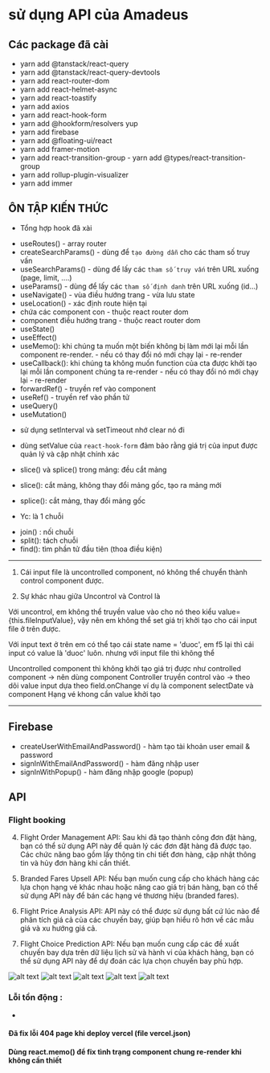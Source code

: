 # sử dụng API của Amadeus

## Các package đã cài

- yarn add @tanstack/react-query
- yarn add @tanstack/react-query-devtools
- yarn add react-router-dom
- yarn add react-helmet-async
- yarn add react-toastify
- yarn add axios
- yarn add react-hook-form
- yarn add @hookform/resolvers yup
- yarn add firebase
- yarn add @floating-ui/react
- yarn add framer-motion
- yarn add react-transition-group - yarn add @types/react-transition-group
- yarn add rollup-plugin-visualizer
- yarn add immer

## ÔN TẬP KIẾN THỨC

- Tổng hợp hook đã xài

* useRoutes() - array router
* createSearchParams() - dùng để `tạo đường dẫn` cho các tham số truy vấn
* useSearchParams() - dùng để lấy các `tham số truy vấn` trên URL xuống (page, limit, ....)
* useParams() - dùng để lấy các `tham số định danh` trên URL xuống (id...)
* useNavigate() - vùa điều hướng trang - vừa lưu state
* useLocation() - xác định route hiện tại
* <Outlet/> chứa các component con - thuộc react router dom
* <Navigate> component điều hướng trang - thuộc react router dom
* useState()
* useEffect()
* useMemo(): khi chúng ta muốn một biến không bị làm mới lại mỗi lần component re-render. - nếu có thay đổi nó mới chạy lại - re-render
* useCallback(): khi chúng ta không muốn function của cta được khởi tạo lại mỗi lần component chúng ta re-render - nếu có thay đổi nó mới chạy lại - re-render
* forwardRef() - truyền ref vào component
* useRef() - truyền ref vào phần tử
* useQuery()
* useMutation()

- sử dụng setInterval và setTimeout nhớ clear nó đi

- dùng setValue của `react-hook-form` đảm bảo rằng giá trị của input được quản lý và cập nhật chính xác

- slice() và splice() trong mảng: đều cắt mảng

* slice(): cắt mảng, không thay đổi mảng gốc, tạo ra mảng mới
* splice(): cắt mảng, thay đổi mảng gốc

* Yc: là 1 chuỗi

- join() : nối chuỗi
- split(): tách chuỗi
- find(): tìm phần tử đầu tiên (thoa điều kiện)
---

1. Cái input file là uncontrolled component, nó không thể chuyển thành control component được.

2. Sự khác nhau giữa Uncontrol và Control là

Với uncontrol, em không thể truyền value vào cho nó theo kiểu value={this.fileInputValue}, vậy nên em không thể set giá trị khởi tạo cho cái input file ở trên được.

Với input text ở trên em có thể tạo cái state name = 'duoc', em f5 lại thì cái input có value là 'duoc' luôn. nhưng với input file thì không thể

Uncontrolled component thì không khởi tạo giá trị được như controlled component
-> nên dùng component Controller truyền control vào -> theo dõi value input dựa theo field.onChange
ví dụ là component selectDate và component Hạng vé khong cần value khởi tạo

---

## Firebase

- createUserWithEmailAndPassword() - hàm tạo tài khoản user email & password
- signInWithEmailAndPassword() - hàm đăng nhập user
- signInWithPopup() - hàm đăng nhập google (popup)

## API

### Flight booking

4. Flight Order Management API: Sau khi đã tạo thành công đơn đặt hàng, bạn có thể sử dụng API này để quản lý các đơn đặt hàng đã được tạo. Các chức năng bao gồm lấy thông tin chi tiết đơn hàng, cập nhật thông tin và hủy đơn hàng khi cần thiết.

6. Branded Fares Upsell API: Nếu bạn muốn cung cấp cho khách hàng các lựa chọn hạng vé khác nhau hoặc nâng cao giá trị bán hàng, bạn có thể sử dụng API này để bán các hạng vé thương hiệu (branded fares).

7. Flight Price Analysis API: API này có thể được sử dụng bất cứ lúc nào để phân tích giá cả của các chuyến bay, giúp bạn hiểu rõ hơn về các mẫu giá và xu hướng giá cả.

8. Flight Choice Prediction API: Nếu bạn muốn cung cấp các đề xuất chuyến bay dựa trên dữ liệu lịch sử và hành vi của khách hàng, bạn có thể sử dụng API này để dự đoán các lựa chọn chuyến bay phù hợp.

![alt text](./src/img/doc/image.png)
![alt text](./src/img/doc/image2.png)
![alt text](./src/img/doc/image3.png)
![alt text](./src/img/doc/image4.png)
![alt text](./src/img/doc/image5.png)

### Lỗi tồn động :

-

#### Đã fix lỗi 404 page khi deploy vercel (file vercel.json)

#### Dùng react.memo() để fix tình trạng component chung re-render khi không cần thiết
